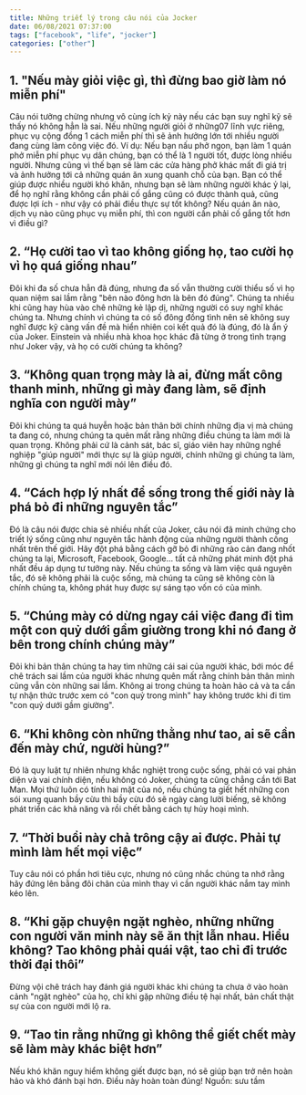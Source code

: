 ```yaml
---
title: Những triết lý trong câu nói của Jocker
date: 06/08/2021 07:37:00
tags: ["facebook", "life", "jocker"]
categories: ["other"]
---
```


## 1. "Nếu mày giỏi việc gì, thì đừng bao giờ làm nó miễn phí"

Câu nói tưởng chừng nhưng vô cùng ích kỷ này nếu các bạn suy nghĩ kỹ sẽ thấy nó không hẳn là sai.
Nếu những người giỏi ở những07 lĩnh vực riêng, phục vụ cộng đồng 1 cách miễn phí thì sẽ ảnh hưởng lớn tới nhiều người đang cùng làm công việc đó.
Ví dụ: Nếu bạn nấu phở ngon, bạn làm 1 quán phở miễn phí phục vụ dân chúng, bạn có thể là 1 người tốt, được lòng nhiều người.
Nhưng cũng vì thế bạn sẽ làm các cửa hàng phở khác mất đi giá trị và ảnh hưởng tới cả những quán ăn xung quanh chỗ của bạn.
Bạn có thể giúp được nhiều người khó khăn, nhưng bạn sẽ làm những người khác ỷ lại, để họ nghĩ rằng không cần phải cố gắng cũng có được thành quả, cũng được lợi ích - như vậy có phải điều thực sự tốt không?
Nếu quán ăn nào, dịch vụ nào cũng phục vụ miễn phí, thì con người cần phải cố gắng tốt hơn vì điều gì?

## 2. “Họ cười tao vì tao không giống họ, tao cười họ vì họ quá giống nhau”

Đôi khi đa số chưa hẳn đã đúng, nhưng đa số vẫn thường cười thiểu số vì họ quan niệm sai lầm rằng "bên nào đông hơn là bên đó đúng".
Chúng ta nhiều khi cũng hay hùa vào chê những kẻ lập dị, những người có suy nghĩ khác chúng ta.
Nhưng chính vì chúng ta có số đông đồng tình nên sẽ không suy nghĩ được kỹ càng vấn đề mà hiển nhiên coi kết quả đó là đúng, đó là ẩn ý của Joker.
Einstein và nhiều nhà khoa học khác đã từng ở trong tình trạng như Joker vậy, và họ có cười chúng ta không?

## 3. “Không quan trọng mày là ai, đừng mất công thanh minh, những gì mày đang làm, sẽ định nghĩa con người mày”

Đôi khi chúng ta quá huyễn hoặc bản thân bởi chính những địa vị mà chúng ta đang có, nhưng chúng ta quên mất rằng những điều chúng ta làm mới là quan trọng.
Không phải cứ là cảnh sát, bác sĩ, giáo viên hay những nghề nghiệp "giúp người" mới thực sự là giúp người, chính những gì chúng ta làm, những gì chúng ta nghĩ mới nói lên điều đó.

## 4. “Cách hợp lý nhất để sống trong thế giới này là phá bỏ đi những nguyên tắc”

Đó là câu nói được chia sẻ nhiều nhất của Joker, câu nói đã minh chứng cho triết lý sống cũng như nguyên tắc hành động của những người thành công nhất trên thế giới.
Hãy đột phá bằng cách gỡ bỏ đi những rào cản đang nhốt chúng ta lại, Microsoft, Facebook, Google... tất cả những phát minh đột phá nhất đều áp dụng tư tưởng này.
Nếu chúng ta sống và làm việc quá nguyên tắc, đó sẽ không phải là cuộc sống, mà chúng ta cũng sẽ không còn là chính chúng ta, không phát huy được sự sáng tạo vốn có của mình.

## 5. “Chúng mày có dừng ngay cái việc đang đi tìm một con quỷ dưới gầm giường trong khi nó đang ở bên trong chính chúng mày”

Đôi khi bản thân chúng ta hay tìm những cái sai của người khác, bới móc để chê trách sai lầm của người khác nhưng quên mất rằng chính bản thân mình cũng vẫn còn những sai lầm.
Không ai trong chúng ta hoàn hảo cả và ta cần tự nhận thức trước xem có "con quỷ trong mình" hay không trước khi đi tìm "con quỷ dưới gầm giường".

## 6. “Khi không còn những thằng như tao, ai sẽ cần đến mày chứ, người hùng?”

Đó là quy luật tự nhiên nhưng khắc nghiệt trong cuộc sống, phải có vai phản diện và vai chính diện, nếu không có Joker, chúng ta cũng chẳng cần tới Bat Man.
Mọi thứ luôn có tính hai mặt của nó, nếu chúng ta giết hết những con sói xung quanh bầy cừu thì bầy cừu đó sẽ ngày càng lười biếng, sẽ không phát triển các khả năng và rồi chết bằng cách tự hủy hoại mình.

## 7. “Thời buổi này chả trông cậy ai được. Phải tự mình làm hết mọi việc”

Tuy câu nói có phần hơi tiêu cực, nhưng nó cũng nhắc chúng ta nhớ rằng hãy đứng lên bằng đôi chân của mình thay vì cần người khác nắm tay mình kéo lên.

## 8. “Khi gặp chuyện ngặt nghèo, những những con người văn minh này sẽ ăn thịt lẫn nhau. Hiểu không? Tao không phải quái vật, tao chỉ đi trước thời đại thôi”

Đừng vội chê trách hay đánh giá người khác khi chúng ta chưa ở vào hoàn cảnh "ngặt nghèo" của họ, chỉ khi gặp những điều tệ hại nhất, bản chất thật sự của con người mới lộ ra.

## 9. “Tao tin rằng những gì không thể giết chết mày sẽ làm mày khác biệt hơn”

Nếu khó khăn nguy hiểm không giết được bạn, nó sẽ giúp bạn trở nên hoàn hảo và khó đánh bại hơn. Điều này hoàn toàn đúng!
Nguồn: sưu tầm
